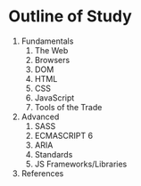 # Outline of Study

1. Fundamentals
   1. The Web
   2. Browsers
   3. DOM
   4. HTML
   5. CSS
   6. JavaScript
   7. Tools of the Trade
2. Advanced
   1. SASS
   2. ECMASCRIPT 6
   3. ARIA
   4. Standards
   5. JS Frameworks/Libraries
3. References